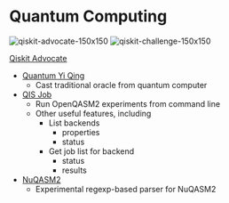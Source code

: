# Quantum Computing

![qiskit-advocate-150x150](https://images.youracclaim.com/size/150x150/images/377a853f-f995-4e81-aa32-7c0b382a6ef4/IBM_Qiskit_Advocate_-_Advanced.png)&nbsp;![qiskit-challenge-150x150](https://images.youracclaim.com/size/150x150/images/1b49991b-1be4-4078-bb7e-96e45599db98/IBM_Quantum_Challenge_2020_Achievement.png)

[Qiskit Advocate](https://www.youracclaim.com/badges/27976146-e4a9-47c6-8a2d-f7e932ea3177/embedded)
* [Quantum Yi Qing](https://github.com/jwoehr/quantum_yiqing)
  * Cast traditional oracle from quantum computer
* [QIS Job](https://github.com/jwoehr/qis_job)
  * Run OpenQASM2 experiments from command line
  * Other useful features, including
    * List backends
      * properties
      * status
    * Get job list for backend
      * status
      * results
* [NuQASM2](https://github.com/jwoehr/nuqasm2)
  * Experimental regexp-based parser for NuQASM2
